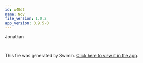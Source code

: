 ```yaml
---
id: w40dt
name: Noy
file_version: 1.0.2
app_version: 0.9.5-0
---
```


Jonathan

<br/>

This file was generated by Swimm. [Click here to view it in the app](https://swimm-web-app.web.app/repos/Z2l0aHViJTNBJTNBam9ub3klM0ElM0Fqam9vbm4x/docs/w40dt).